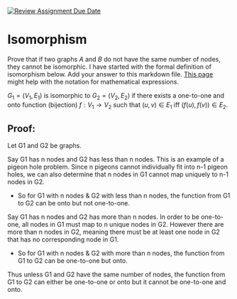 [![Review Assignment Due Date](https://classroom.github.com/assets/deadline-readme-button-24ddc0f5d75046c5622901739e7c5dd533143b0c8e959d652212380cedb1ea36.svg)](https://classroom.github.com/a/AtNXzL3S)
# Isomorphism

Prove that if two graphs $A$ and $B$ do not have the same number of nodes, they
cannot be isomorphic. I have started with the formal definition of isomorphism
below. Add your answer to this markdown file. [This
page](https://docs.github.com/en/get-started/writing-on-github/working-with-advanced-formatting/writing-mathematical-expressions)
might help with the notation for mathematical expressions.

$G_1=(V_1 , E_1)$ is isomorphic to $G_2 = (V_2, E_2)$ if there exists a
one-to-one and onto function (bijection) $f: V_1 \rightarrow V_2$ such that $(u,v)
\in E_1$ iff $(f(u),f(v)) \in E_2$.

## Proof:
 Let G1 and G2 be graphs.

 Say G1 has n nodes and G2 has less than n nodes. This is an example of a pigeon hole problem. Since n pigeons cannot individually fit into n-1 pigeon holes, we can also determine that n nodes in G1 cannot map uniquely to n-1 nodes in G2. 
- So for G1 with n nodes & G2 with less than n nodes, the function from G1 to G2 can be onto but not one-to-one. 

Say G1 has n nodes and G2 has more than n nodes. In order to be one-to-one, all nodes in G1 must map to n unique nodes in G2. However there are more than n nodes in G2, meaning there must be at least one node in G2 that has no corresponding node in G1. 
- So for G1 with n nodes & G2 with more than n nodes, the function from G1 to G2 can be one-to-one but onto.

Thus unless G1 and G2 have the same number of nodes, the function from G1 to G2 can either be one-to-one or onto but it cannot be one-to-one and onto.